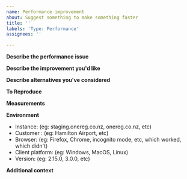 ```yaml
---
name: Performance improvement
about: Suggest something to make something faster
title: ''
labels: 'Type: Performance'
assignees: ''

---
```


**Describe the performance issue**
<!-- A clear and concise description of what the problem is. Ex. It is slow when I [...] -->

**Describe the improvement you'd like**
<!-- A clear and concise description of what you want to happen. -->

**Describe alternatives you've considered**
<!-- A clear and concise description of any alternative solutions or features you've considered. -->

**To Reproduce**
<!--
Steps to record the performance metrics:
1. Go to '...'
2. Click on '....'
-->

**Measurements**
<!-- Record at least one measurement that you think should be improved. Ex. 5 seconds, 200MB memory usage, etc -->

**Environment**
- Instance: (eg: staging.onereg.co.nz, onereg.co.nz, etc)
- Customer : (eg: Hamilton Airport, etc)
- Browser: (eg: Firefox, Chrome, incognito mode, etc, which worked, which didn't)
- Client platform: (eg: Windows, MacOS, Linux)
- Version: (eg: 2.15.0, 3.0.0, etc)

**Additional context**
<!-- Add any other context or screenshots about the feature request here. -->
